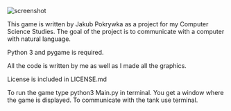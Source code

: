 ![screenshot](https://github.com/kubapok/tank-game/blob/master/Screenshot-tank-game.png)

This game is written by Jakub Pokrywka as a project for my Computer Science Studies.
The goal of the project is to communicate with a computer with natural language.

Python 3 and pygame is required.

All the code is written by me as well as I made all the graphics.

License is included in LICENSE.md

To run the game type python3 Main.py in terminal. You get a window where
the game is displayed. To communicate with the tank use terminal.
